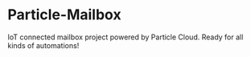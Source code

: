 # Particle-Mailbox
IoT connected mailbox project powered by Particle Cloud. Ready for all kinds of automations!
